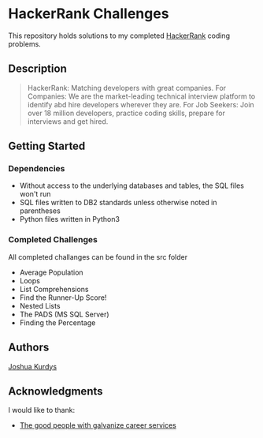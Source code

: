 # HackerRank Challenges

This repository holds solutions to my completed [HackerRank](https://www.hackerrank.com/jkurdys) coding problems.

## Description

>HackerRank: Matching developers with great companies. For Companies: We are the market-leading technical interview platform to identify abd hire developers wherever they are. For Job Seekers: Join over 18 million developers, practice coding skills, prepare for interviews and get hired.

## Getting Started

### Dependencies

* Without access to the underlying databases and tables, the SQL files won't run
* SQL files written to DB2 standards unless otherwise noted in parentheses
* Python files written in Python3

### Completed Challenges

All completed challanges can be found in the src folder

* Average Population
* Loops
* List Comprehensions
* Find the Runner-Up Score!
* Nested Lists
* The PADS (MS SQL Server)
* Finding the Percentage

<!-- ### Installing

* How/where to download your program
* Any modifications needed to be made to files/folders

### Executing program

* How to run the program
* Step-by-step bullets
```
code blocks for commands
```

## Help

Any advise for common problems or issues.
```
command to run if program contains helper info
``` -->

## Authors

[Joshua Kurdys](https://www.linkedin.com/in/joshua-kurdys/)

<!-- ## Version History

* 0.2
    * Various bug fixes and optimizations
    * See [commit change]() or See [release history]()
* 0.1
    * Initial Release

## License

This project is licensed under the [NAME HERE] License - see the LICENSE.md file for details -->

## Acknowledgments

I would like to thank:
* [The good people with galvanize career services](https://www.galvanize.com/)
